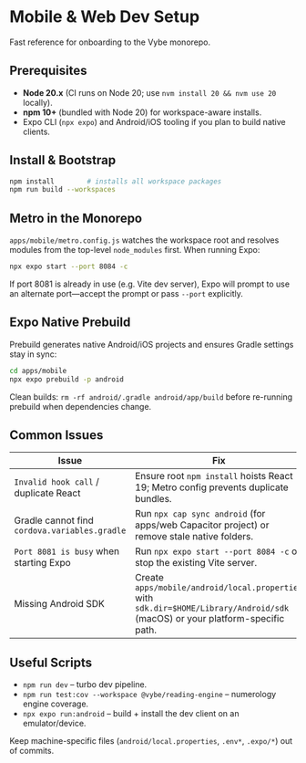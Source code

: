 # Mobile & Web Dev Setup

Fast reference for onboarding to the Vybe monorepo.

## Prerequisites

- **Node 20.x** (CI runs on Node 20; use `nvm install 20 && nvm use 20` locally).
- **npm 10+** (bundled with Node 20) for workspace-aware installs.
- Expo CLI (`npx expo`) and Android/iOS tooling if you plan to build native clients.

## Install & Bootstrap

```bash
npm install        # installs all workspace packages
npm run build --workspaces
```

## Metro in the Monorepo

`apps/mobile/metro.config.js` watches the workspace root and resolves modules from the top-level `node_modules` first. When running Expo:

```bash
npx expo start --port 8084 -c
```

If port 8081 is already in use (e.g. Vite dev server), Expo will prompt to use an alternate port—accept the prompt or pass `--port` explicitly.

## Expo Native Prebuild

Prebuild generates native Android/iOS projects and ensures Gradle settings stay in sync:

```bash
cd apps/mobile
npx expo prebuild -p android
```

Clean builds: `rm -rf android/.gradle android/app/build` before re-running prebuild when dependencies change.

## Common Issues

| Issue | Fix |
|-------|-----|
| `Invalid hook call` / duplicate React | Ensure root `npm install` hoists React 19; Metro config prevents duplicate bundles. |
| Gradle cannot find `cordova.variables.gradle` | Run `npx cap sync android` (for apps/web Capacitor project) or remove stale native folders. |
| `Port 8081 is busy` when starting Expo | Run `npx expo start --port 8084 -c` or stop the existing Vite server. |
| Missing Android SDK | Create `apps/mobile/android/local.properties` with `sdk.dir=$HOME/Library/Android/sdk` (macOS) or your platform-specific path. |

## Useful Scripts

- `npm run dev` – turbo dev pipeline.
- `npm run test:cov --workspace @vybe/reading-engine` – numerology engine coverage.
- `npx expo run:android` – build + install the dev client on an emulator/device.

Keep machine-specific files (`android/local.properties`, `.env*`, `.expo/*`) out of commits.
